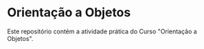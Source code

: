 # Orientação a Objetos

Este repositório contém a atividade prática do Curso "Orientação a Objetos".